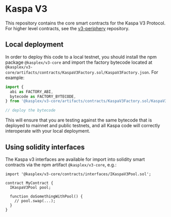 # Kaspa V3

This repository contains the core smart contracts for the Kaspa V3 Protocol.
For higher level contracts, see the [v3-periphery](../v3-periphery/)
repository.

## Local deployment

In order to deploy this code to a local testnet, you should install the npm package
`@kasplex/v3-core`
and import the factory bytecode located at
`@kasplex/v3-core/artifacts/contracts/KaspaV3Factory.sol/KaspaV3Factory.json`.
For example:

```typescript
import {
  abi as FACTORY_ABI,
  bytecode as FACTORY_BYTECODE,
} from '@kasplex/v3-core/artifacts/contracts/KaspaV3Factory.sol/KaspaV3Factory.json'

// deploy the bytecode
```

This will ensure that you are testing against the same bytecode that is deployed to
mainnet and public testnets, and all Kaspa code will correctly interoperate with
your local deployment.

## Using solidity interfaces

The Kaspa v3 interfaces are available for import into solidity smart contracts
via the npm artifact `@kasplex/v3-core`, e.g.:

```solidity
import '@kasplex/v3-core/contracts/interfaces/IKaspaV3Pool.sol';

contract MyContract {
  IKaspaV3Pool pool;

  function doSomethingWithPool() {
    // pool.swap(...);
  }
}

```
